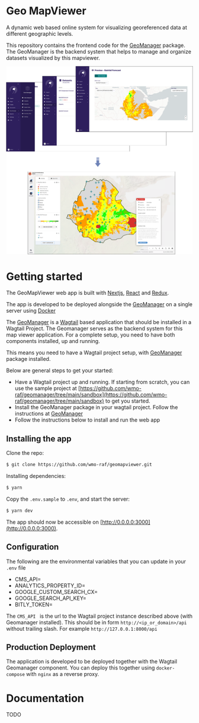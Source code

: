 # Geo MapViewer

A dynamic web based online system for visualizing georeferenced data at different geographic levels.

This repository contains the frontend code for the [GeoManager](https://github.com/wmo-raf/geomanager) package.
The GeoManager is the backend system that helps to manage and organize datasets visualized by this mapviewer.

![Map Sample](./screenshots/geomapviewer_with_backend.png)
# Getting started

The GeoMapViewer web app is built with [Nextjs](https://nextjs.org/), [React](https://reactjs.org/) and [Redux](https://redux.js.org/).

The app is developed to be deployed alongside the [GeoManager](https://github.com/wmo-raf/geomanager) on a single server using [Docker](https://www.docker.com/)

The [GeoManager](https://github.com/wmo-raf/geomanager) is a [Wagtail](https://github.com/wagtail/wagtail) based application that should be installed
in a Wagtail Project. The Geomanager serves as the backend system for this map viewer application. For a complete setup, you need to have both components installed, up and running.

This means you need to have a Wagtail project setup, with [GeoManager](https://github.com/wmo-raf/geomanager) package installed.

Below are general steps to get your started:

- Have a Wagtail project up and running. If starting from scratch, you can use the sample project at [https://github.com/wmo-raf/geomanager/tree/main/sandbox](https://github.com/wmo-raf/geomanager/tree/main/sandbox) to get you started.
- Install the GeoManager package in your wagtail project. Follow the instructions at [GeoManager](https://github.com/wmo-raf/geomanager)
- Follow the instructions below to install and run the web app

## Installing the app

Clone the repo:

```bash
$ git clone https://github.com/wmo-raf/geomapviewer.git
```

Installing dependencies:

```bash
$ yarn
```

Copy the `.env.sample` to `.env`, and start the server:

```bash
$ yarn dev
```

The app should now be accessible on [http://0.0.0.0:3000](http://0.0.0.0:3000).

## Configuration

The following are the environmental variables that you can update in your `.env` file

- CMS_API=
- ANALYTICS_PROPERTY_ID=
- GOOGLE_CUSTOM_SEARCH_CX=
- GOOGLE_SEARCH_API_KEY=
- BITLY_TOKEN=

The `CMS_API ` is the url to the Wagtail project instance described above (with Geomanager installed). This should be in form `http://<ip_or_domain>/api` without trailing slash. For example `http://127.0.0.1:8000/api`

## Production Deployment

The application is developed to be deployed together with the Wagtail Geomanager component. You can deploy this together using `docker-compose` with `nginx` as a reverse proxy.


# Documentation
TODO
